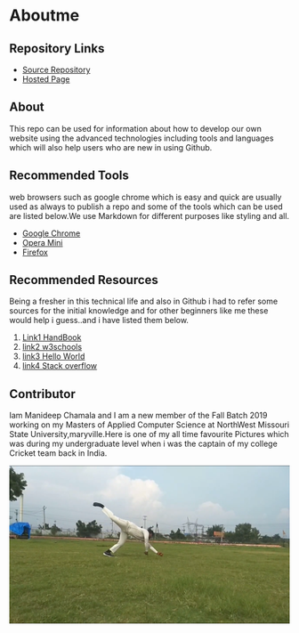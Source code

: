 # Aboutme

## Repository Links
* [Source Repository](https://github.com/manideepchamala/aboutme)
* [Hosted Page](https://manideepchamala.github.io/aboutme/)

## About
This repo can be used for information about how to develop our own website using the advanced technologies including tools and languages which will also help users who are new in using Github.

## Recommended Tools
web browsers such as google chrome which is easy and  quick are usually used as always to publish a repo and some of the tools  which can be used are listed below.We use Markdown for different purposes like styling and all.
* [Google Chrome](https://www.google.com/chrome/?brand=CHBD&gclid=Cj0KCQjw753rBRCVARIsANe3o442DR4owLvXn5lgF98iEwyFyX_Hq9PtltLdJgVqGHHsiGg8r1Tc04saAkjZEALw_wcB&gclsrc=aw.ds)
* [Opera Mini](https://www.google.com/search?q=opera+mini&rlz=1C1GCEB_enUS863US863&oq=opera+&aqs=chrome.0.69i59j0j69i59j69i57j0j69i60.4477j0j4&sourceid=chrome&ie=UTF-8)
* [Firefox](https://www.mozilla.org/en-US/firefox/)

## Recommended Resources
Being a fresher in this technical life and also in Github i had to refer some sources for the initial knowledge and for other beginners like me these would help i guess..and i have listed them below.
1. [Link1 HandBook](https://guides.github.com/introduction/git-handbook/)
1. [link2 w3schools](https://www.w3schools.com/)
1. [link3 Hello World](https://guides.github.com/activities/hello-world/)
1. [link4 Stack overflow](https://stackoverflow.com/)

## Contributor
Iam Manideep Chamala and  I am a new member of the Fall Batch 2019 working on my Masters of Applied Computer Science at NorthWest Missouri State University,maryville.Here is one of my all time favourite  Pictures which was during my undergraduate level when i was the captain of my college Cricket team back in India.


![I](https://github.com/manideepchamala/aboutme/blob/master/IMG_3980.PNG)




